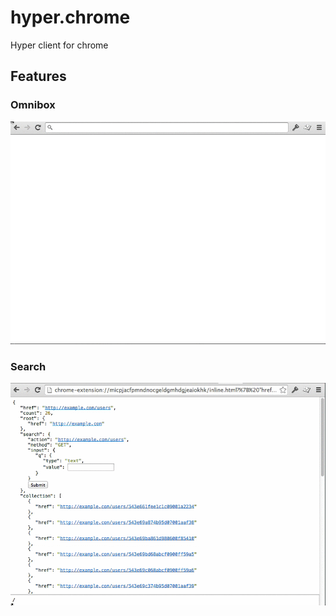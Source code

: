 hyper.chrome
============

Hyper client for chrome

Features
--------

### Omnibox

![omnibox](images/omnibox.gif)

### Search

![search](images/search.gif)
